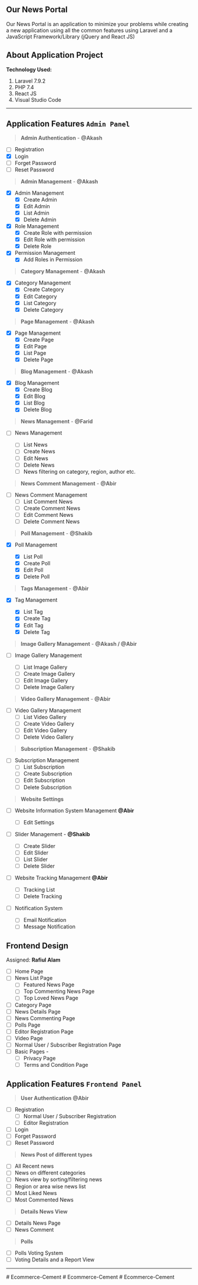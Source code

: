 ## Our News Portal

Our News Portal is an application to minimize your problems while creating a new application using all the common features using Laravel and a JavaScript Framework/Library (jQuery and React JS)

## About Application Project

**Technology Used:**

1. Laravel 7.9.2
1. PHP 7.4
1. React JS
1. Visual Studio Code

---

## Application Features `Admin Panel`

> **Admin Authentication** - **@Akash**

- [ ] Registration
- [x] Login
- [ ] Forget Password
- [ ] Reset Password

> **Admin Management** - **@Akash**

- [x] Admin Management
  - [x] Create Admin
  - [x] Edit Admin
  - [x] List Admin
  - [x] Delete Admin
- [x] Role Management
  - [x] Create Role with permission
  - [x] Edit Role with permission
  - [x] Delete Role
- [x] Permission Management
  - [x] Add Roles in Permission

> **Category Management** - **@Akash**

- [x] Category Management
  - [x] Create Category
  - [x] Edit Category
  - [x] List Category
  - [x] Delete Category

> **Page Management** - **@Akash**

- [x] Page Management
  - [x] Create Page
  - [x] Edit Page
  - [x] List Page
  - [x] Delete Page

> **Blog Management** - **@Akash**

- [x] Blog Management
  - [x] Create Blog
  - [x] Edit Blog
  - [x] List Blog
  - [x] Delete Blog

> **News Management** - **@Farid**

- [ ] News Management

  - [ ] List News
  - [ ] Create News
  - [ ] Edit News
  - [ ] Delete News
  - [ ] News filtering on category, region, author etc.

> **News Comment Management** - **@Abir**

- [ ] News Comment Management
  - [ ] List Comment News
  - [ ] Create Comment News
  - [ ] Edit Comment News
  - [ ] Delete Comment News

> **Poll Management** - **@Shakib**

- [x] Poll Management

  - [x] List Poll
  - [x] Create Poll
  - [x] Edit Poll
  - [x] Delete Poll

> **Tags Management** - **@Abir**

- [x] Tag Management

  - [x] List Tag
  - [x] Create Tag
  - [x] Edit Tag
  - [x] Delete Tag

> **Image Gallery Management** - **@Akash / @Abir**

- [ ] Image Gallery Management

  - [ ] List Image Gallery
  - [ ] Create Image Gallery
  - [ ] Edit Image Gallery
  - [ ] Delete Image Gallery

> **Video Gallery Management** - **@Abir**

- [ ] Video Gallery Management
  - [ ] List Video Gallery
  - [ ] Create Video Gallery
  - [ ] Edit Video Gallery
  - [ ] Delete Video Gallery

> **Subscription Management** - **@Shakib**

- [ ] Subscription Management
  - [ ] List Subscription
  - [ ] Create Subscription
  - [ ] Edit Subscription
  - [ ] Delete Subscription

> **Website Settings**

- [ ] Website Information System Management **@Abir**

  - [ ] Edit Settings

- [ ] Slider Management - **@Shakib**

  - [ ] Create Slider
  - [ ] Edit Slider
  - [ ] List Slider
  - [ ] Delete Slider

- [ ] Website Tracking Management **@Abir**

  - [ ] Tracking List
  - [ ] Delete Tracking

- [ ] Notification System
  - [ ] Email Notification
  - [ ] Message Notification

## Frontend Design

Assigned: **Rafiul Alam**

- [ ] Home Page
- [ ] News List Page
  - [ ] Featured News Page
  - [ ] Top Commenting News Page
  - [ ] Top Loved News Page
- [ ] Category Page
- [ ] News Details Page
- [ ] News Commenting Page
- [ ] Polls Page
- [ ] Editor Registration Page
- [ ] Video Page
- [ ] Normal User / Subscriber Registration Page
- [ ] Basic Pages -
  - [ ] Privacy Page
  - [ ] Terms and Condition Page

## Application Features `Frontend Panel`

> **User Authentication** **@Abir**

- [ ] Registration
  - [ ] Normal User / Subscriber Registration
  - [ ] Editor Registration
- [ ] Login
- [ ] Forget Password
- [ ] Reset Password

> **News Post of different types**

- [ ] All Recent news
- [ ] News on different categories
- [ ] News view by sorting/filtering news
- [ ] Region or area wise news list
- [ ] Most Liked News
- [ ] Most Commented News

> **Details News View**

- [ ] Details News Page
- [ ] News Comment

> **Polls**

- [ ] Polls Voting System
- [ ] Voting Details and a Report View

---
#   E c o m m e r c e - C e m e n t  
 #   E c o m m e r c e - C e m e n t  
 #   E c o m m e r c e - C e m e n t  
 